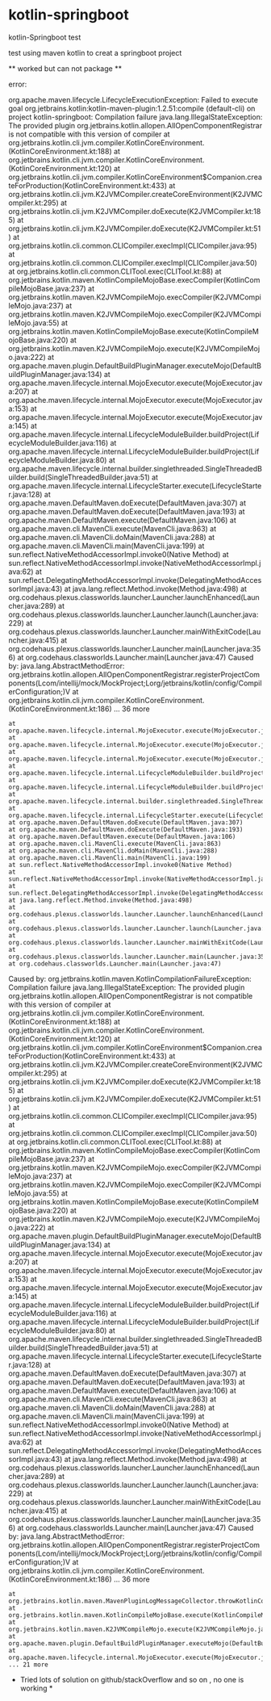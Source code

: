# kotlin-springboot
kotlin-Springboot test

test using maven kotlin to creat a springboot project

** worked but can not package **

error:

org.apache.maven.lifecycle.LifecycleExecutionException: Failed to execute goal org.jetbrains.kotlin:kotlin-maven-plugin:1.2.51:compile (default-cli) on project kotlin-springboot: Compilation failure
java.lang.IllegalStateException: The provided plugin org.jetbrains.kotlin.allopen.AllOpenComponentRegistrar is not compatible with this version of compiler
	at org.jetbrains.kotlin.cli.jvm.compiler.KotlinCoreEnvironment.<init>(KotlinCoreEnvironment.kt:188)
	at org.jetbrains.kotlin.cli.jvm.compiler.KotlinCoreEnvironment.<init>(KotlinCoreEnvironment.kt:120)
	at org.jetbrains.kotlin.cli.jvm.compiler.KotlinCoreEnvironment$Companion.createForProduction(KotlinCoreEnvironment.kt:433)
	at org.jetbrains.kotlin.cli.jvm.K2JVMCompiler.createCoreEnvironment(K2JVMCompiler.kt:295)
	at org.jetbrains.kotlin.cli.jvm.K2JVMCompiler.doExecute(K2JVMCompiler.kt:185)
	at org.jetbrains.kotlin.cli.jvm.K2JVMCompiler.doExecute(K2JVMCompiler.kt:51)
	at org.jetbrains.kotlin.cli.common.CLICompiler.execImpl(CLICompiler.java:95)
	at org.jetbrains.kotlin.cli.common.CLICompiler.execImpl(CLICompiler.java:50)
	at org.jetbrains.kotlin.cli.common.CLITool.exec(CLITool.kt:88)
	at org.jetbrains.kotlin.maven.KotlinCompileMojoBase.execCompiler(KotlinCompileMojoBase.java:237)
	at org.jetbrains.kotlin.maven.K2JVMCompileMojo.execCompiler(K2JVMCompileMojo.java:237)
	at org.jetbrains.kotlin.maven.K2JVMCompileMojo.execCompiler(K2JVMCompileMojo.java:55)
	at org.jetbrains.kotlin.maven.KotlinCompileMojoBase.execute(KotlinCompileMojoBase.java:220)
	at org.jetbrains.kotlin.maven.K2JVMCompileMojo.execute(K2JVMCompileMojo.java:222)
	at org.apache.maven.plugin.DefaultBuildPluginManager.executeMojo(DefaultBuildPluginManager.java:134)
	at org.apache.maven.lifecycle.internal.MojoExecutor.execute(MojoExecutor.java:207)
	at org.apache.maven.lifecycle.internal.MojoExecutor.execute(MojoExecutor.java:153)
	at org.apache.maven.lifecycle.internal.MojoExecutor.execute(MojoExecutor.java:145)
	at org.apache.maven.lifecycle.internal.LifecycleModuleBuilder.buildProject(LifecycleModuleBuilder.java:116)
	at org.apache.maven.lifecycle.internal.LifecycleModuleBuilder.buildProject(LifecycleModuleBuilder.java:80)
	at org.apache.maven.lifecycle.internal.builder.singlethreaded.SingleThreadedBuilder.build(SingleThreadedBuilder.java:51)
	at org.apache.maven.lifecycle.internal.LifecycleStarter.execute(LifecycleStarter.java:128)
	at org.apache.maven.DefaultMaven.doExecute(DefaultMaven.java:307)
	at org.apache.maven.DefaultMaven.doExecute(DefaultMaven.java:193)
	at org.apache.maven.DefaultMaven.execute(DefaultMaven.java:106)
	at org.apache.maven.cli.MavenCli.execute(MavenCli.java:863)
	at org.apache.maven.cli.MavenCli.doMain(MavenCli.java:288)
	at org.apache.maven.cli.MavenCli.main(MavenCli.java:199)
	at sun.reflect.NativeMethodAccessorImpl.invoke0(Native Method)
	at sun.reflect.NativeMethodAccessorImpl.invoke(NativeMethodAccessorImpl.java:62)
	at sun.reflect.DelegatingMethodAccessorImpl.invoke(DelegatingMethodAccessorImpl.java:43)
	at java.lang.reflect.Method.invoke(Method.java:498)
	at org.codehaus.plexus.classworlds.launcher.Launcher.launchEnhanced(Launcher.java:289)
	at org.codehaus.plexus.classworlds.launcher.Launcher.launch(Launcher.java:229)
	at org.codehaus.plexus.classworlds.launcher.Launcher.mainWithExitCode(Launcher.java:415)
	at org.codehaus.plexus.classworlds.launcher.Launcher.main(Launcher.java:356)
	at org.codehaus.classworlds.Launcher.main(Launcher.java:47)
Caused by: java.lang.AbstractMethodError: org.jetbrains.kotlin.allopen.AllOpenComponentRegistrar.registerProjectComponents(Lcom/intellij/mock/MockProject;Lorg/jetbrains/kotlin/config/CompilerConfiguration;)V
	at org.jetbrains.kotlin.cli.jvm.compiler.KotlinCoreEnvironment.<init>(KotlinCoreEnvironment.kt:186)
	... 36 more


	at org.apache.maven.lifecycle.internal.MojoExecutor.execute(MojoExecutor.java:212)
	at org.apache.maven.lifecycle.internal.MojoExecutor.execute(MojoExecutor.java:153)
	at org.apache.maven.lifecycle.internal.MojoExecutor.execute(MojoExecutor.java:145)
	at org.apache.maven.lifecycle.internal.LifecycleModuleBuilder.buildProject(LifecycleModuleBuilder.java:116)
	at org.apache.maven.lifecycle.internal.LifecycleModuleBuilder.buildProject(LifecycleModuleBuilder.java:80)
	at org.apache.maven.lifecycle.internal.builder.singlethreaded.SingleThreadedBuilder.build(SingleThreadedBuilder.java:51)
	at org.apache.maven.lifecycle.internal.LifecycleStarter.execute(LifecycleStarter.java:128)
	at org.apache.maven.DefaultMaven.doExecute(DefaultMaven.java:307)
	at org.apache.maven.DefaultMaven.doExecute(DefaultMaven.java:193)
	at org.apache.maven.DefaultMaven.execute(DefaultMaven.java:106)
	at org.apache.maven.cli.MavenCli.execute(MavenCli.java:863)
	at org.apache.maven.cli.MavenCli.doMain(MavenCli.java:288)
	at org.apache.maven.cli.MavenCli.main(MavenCli.java:199)
	at sun.reflect.NativeMethodAccessorImpl.invoke0(Native Method)
	at sun.reflect.NativeMethodAccessorImpl.invoke(NativeMethodAccessorImpl.java:62)
	at sun.reflect.DelegatingMethodAccessorImpl.invoke(DelegatingMethodAccessorImpl.java:43)
	at java.lang.reflect.Method.invoke(Method.java:498)
	at org.codehaus.plexus.classworlds.launcher.Launcher.launchEnhanced(Launcher.java:289)
	at org.codehaus.plexus.classworlds.launcher.Launcher.launch(Launcher.java:229)
	at org.codehaus.plexus.classworlds.launcher.Launcher.mainWithExitCode(Launcher.java:415)
	at org.codehaus.plexus.classworlds.launcher.Launcher.main(Launcher.java:356)
	at org.codehaus.classworlds.Launcher.main(Launcher.java:47)
Caused by: org.jetbrains.kotlin.maven.KotlinCompilationFailureException: Compilation failure
java.lang.IllegalStateException: The provided plugin org.jetbrains.kotlin.allopen.AllOpenComponentRegistrar is not compatible with this version of compiler
	at org.jetbrains.kotlin.cli.jvm.compiler.KotlinCoreEnvironment.<init>(KotlinCoreEnvironment.kt:188)
	at org.jetbrains.kotlin.cli.jvm.compiler.KotlinCoreEnvironment.<init>(KotlinCoreEnvironment.kt:120)
	at org.jetbrains.kotlin.cli.jvm.compiler.KotlinCoreEnvironment$Companion.createForProduction(KotlinCoreEnvironment.kt:433)
	at org.jetbrains.kotlin.cli.jvm.K2JVMCompiler.createCoreEnvironment(K2JVMCompiler.kt:295)
	at org.jetbrains.kotlin.cli.jvm.K2JVMCompiler.doExecute(K2JVMCompiler.kt:185)
	at org.jetbrains.kotlin.cli.jvm.K2JVMCompiler.doExecute(K2JVMCompiler.kt:51)
	at org.jetbrains.kotlin.cli.common.CLICompiler.execImpl(CLICompiler.java:95)
	at org.jetbrains.kotlin.cli.common.CLICompiler.execImpl(CLICompiler.java:50)
	at org.jetbrains.kotlin.cli.common.CLITool.exec(CLITool.kt:88)
	at org.jetbrains.kotlin.maven.KotlinCompileMojoBase.execCompiler(KotlinCompileMojoBase.java:237)
	at org.jetbrains.kotlin.maven.K2JVMCompileMojo.execCompiler(K2JVMCompileMojo.java:237)
	at org.jetbrains.kotlin.maven.K2JVMCompileMojo.execCompiler(K2JVMCompileMojo.java:55)
	at org.jetbrains.kotlin.maven.KotlinCompileMojoBase.execute(KotlinCompileMojoBase.java:220)
	at org.jetbrains.kotlin.maven.K2JVMCompileMojo.execute(K2JVMCompileMojo.java:222)
	at org.apache.maven.plugin.DefaultBuildPluginManager.executeMojo(DefaultBuildPluginManager.java:134)
	at org.apache.maven.lifecycle.internal.MojoExecutor.execute(MojoExecutor.java:207)
	at org.apache.maven.lifecycle.internal.MojoExecutor.execute(MojoExecutor.java:153)
	at org.apache.maven.lifecycle.internal.MojoExecutor.execute(MojoExecutor.java:145)
	at org.apache.maven.lifecycle.internal.LifecycleModuleBuilder.buildProject(LifecycleModuleBuilder.java:116)
	at org.apache.maven.lifecycle.internal.LifecycleModuleBuilder.buildProject(LifecycleModuleBuilder.java:80)
	at org.apache.maven.lifecycle.internal.builder.singlethreaded.SingleThreadedBuilder.build(SingleThreadedBuilder.java:51)
	at org.apache.maven.lifecycle.internal.LifecycleStarter.execute(LifecycleStarter.java:128)
	at org.apache.maven.DefaultMaven.doExecute(DefaultMaven.java:307)
	at org.apache.maven.DefaultMaven.doExecute(DefaultMaven.java:193)
	at org.apache.maven.DefaultMaven.execute(DefaultMaven.java:106)
	at org.apache.maven.cli.MavenCli.execute(MavenCli.java:863)
	at org.apache.maven.cli.MavenCli.doMain(MavenCli.java:288)
	at org.apache.maven.cli.MavenCli.main(MavenCli.java:199)
	at sun.reflect.NativeMethodAccessorImpl.invoke0(Native Method)
	at sun.reflect.NativeMethodAccessorImpl.invoke(NativeMethodAccessorImpl.java:62)
	at sun.reflect.DelegatingMethodAccessorImpl.invoke(DelegatingMethodAccessorImpl.java:43)
	at java.lang.reflect.Method.invoke(Method.java:498)
	at org.codehaus.plexus.classworlds.launcher.Launcher.launchEnhanced(Launcher.java:289)
	at org.codehaus.plexus.classworlds.launcher.Launcher.launch(Launcher.java:229)
	at org.codehaus.plexus.classworlds.launcher.Launcher.mainWithExitCode(Launcher.java:415)
	at org.codehaus.plexus.classworlds.launcher.Launcher.main(Launcher.java:356)
	at org.codehaus.classworlds.Launcher.main(Launcher.java:47)
Caused by: java.lang.AbstractMethodError: org.jetbrains.kotlin.allopen.AllOpenComponentRegistrar.registerProjectComponents(Lcom/intellij/mock/MockProject;Lorg/jetbrains/kotlin/config/CompilerConfiguration;)V
	at org.jetbrains.kotlin.cli.jvm.compiler.KotlinCoreEnvironment.<init>(KotlinCoreEnvironment.kt:186)
	... 36 more


	at org.jetbrains.kotlin.maven.MavenPluginLogMessageCollector.throwKotlinCompilerException(MavenPluginLogMessageCollector.java:111)
	at org.jetbrains.kotlin.maven.KotlinCompileMojoBase.execute(KotlinCompileMojoBase.java:223)
	at org.jetbrains.kotlin.maven.K2JVMCompileMojo.execute(K2JVMCompileMojo.java:222)
	at org.apache.maven.plugin.DefaultBuildPluginManager.executeMojo(DefaultBuildPluginManager.java:134)
	at org.apache.maven.lifecycle.internal.MojoExecutor.execute(MojoExecutor.java:207)
	... 21 more
  
  
  * Tried lots of solution on github/stackOverflow and so on , no one is working *
